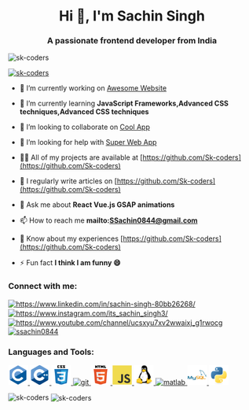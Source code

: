 <h1 align="center">Hi 👋, I'm Sachin Singh</h1>
<h3 align="center">A passionate frontend developer from India</h3>

<p align="left"> <img src="https://komarev.com/ghpvc/?username=sk-coders&label=Profile%20views&color=0e75b6&style=flat" alt="sk-coders" /> </p>

<p align="left"> <a href="https://github.com/ryo-ma/github-profile-trophy"><img src="https://github-profile-trophy.vercel.app/?username=sk-coders" alt="sk-coders" /></a> </p>

- 🔭 I’m currently working on [Awesome Website](https://github.com/Sk-coders)

- 🌱 I’m currently learning **JavaScript Frameworks,Advanced CSS techniques,Advanced CSS techniques**

- 👯 I’m looking to collaborate on [Cool App](https://github.com/Sk-coders)

- 🤝 I’m looking for help with [Super Web App](https://github.com/Sk-coders)

- 👨‍💻 All of my projects are available at [https://github.com/Sk-coders](https://github.com/Sk-coders)

- 📝 I regularly write articles on [https://github.com/Sk-coders](https://github.com/Sk-coders)

- 💬 Ask me about **React Vue.js GSAP animations**

- 📫 How to reach me **mailto:SSachin0844@gmail.com**

- 📄 Know about my experiences [https://github.com/Sk-coders](https://github.com/Sk-coders)

- ⚡ Fun fact **I think I am funny 😄**

<h3 align="left">Connect with me:</h3>
<p align="left">
<a href="https://linkedin.com/in/https://www.linkedin.com/in/sachin-singh-80bb26268/" target="blank"><img align="center" src="https://raw.githubusercontent.com/rahuldkjain/github-profile-readme-generator/master/src/images/icons/Social/linked-in-alt.svg" alt="https://www.linkedin.com/in/sachin-singh-80bb26268/" height="30" width="40" /></a>
<a href="https://instagram.com/https://www.instagram.com/its_sachin_singh3/" target="blank"><img align="center" src="https://raw.githubusercontent.com/rahuldkjain/github-profile-readme-generator/master/src/images/icons/Social/instagram.svg" alt="https://www.instagram.com/its_sachin_singh3/" height="30" width="40" /></a>
<a href="https://www.youtube.com/c/https://www.youtube.com/channel/ucsxyu7xv2wwaixj_g1rwocg" target="blank"><img align="center" src="https://raw.githubusercontent.com/rahuldkjain/github-profile-readme-generator/master/src/images/icons/Social/youtube.svg" alt="https://www.youtube.com/channel/ucsxyu7xv2wwaixj_g1rwocg" height="30" width="40" /></a>
<a href="https://www.leetcode.com/ssachin0844" target="blank"><img align="center" src="https://raw.githubusercontent.com/rahuldkjain/github-profile-readme-generator/master/src/images/icons/Social/leet-code.svg" alt="ssachin0844" height="30" width="40" /></a>
</p>

<h3 align="left">Languages and Tools:</h3>
<p align="left"> <a href="https://www.cprogramming.com/" target="_blank" rel="noreferrer"> <img src="https://raw.githubusercontent.com/devicons/devicon/master/icons/c/c-original.svg" alt="c" width="40" height="40"/> </a> <a href="https://www.w3schools.com/cpp/" target="_blank" rel="noreferrer"> <img src="https://raw.githubusercontent.com/devicons/devicon/master/icons/cplusplus/cplusplus-original.svg" alt="cplusplus" width="40" height="40"/> </a> <a href="https://www.w3schools.com/css/" target="_blank" rel="noreferrer"> <img src="https://raw.githubusercontent.com/devicons/devicon/master/icons/css3/css3-original-wordmark.svg" alt="css3" width="40" height="40"/> </a> <a href="https://git-scm.com/" target="_blank" rel="noreferrer"> <img src="https://www.vectorlogo.zone/logos/git-scm/git-scm-icon.svg" alt="git" width="40" height="40"/> </a> <a href="https://www.w3.org/html/" target="_blank" rel="noreferrer"> <img src="https://raw.githubusercontent.com/devicons/devicon/master/icons/html5/html5-original-wordmark.svg" alt="html5" width="40" height="40"/> </a> <a href="https://developer.mozilla.org/en-US/docs/Web/JavaScript" target="_blank" rel="noreferrer"> <img src="https://raw.githubusercontent.com/devicons/devicon/master/icons/javascript/javascript-original.svg" alt="javascript" width="40" height="40"/> </a> <a href="https://www.linux.org/" target="_blank" rel="noreferrer"> <img src="https://raw.githubusercontent.com/devicons/devicon/master/icons/linux/linux-original.svg" alt="linux" width="40" height="40"/> </a> <a href="https://www.mathworks.com/" target="_blank" rel="noreferrer"> <img src="https://upload.wikimedia.org/wikipedia/commons/2/21/Matlab_Logo.png" alt="matlab" width="40" height="40"/> </a> <a href="https://www.mysql.com/" target="_blank" rel="noreferrer"> <img src="https://raw.githubusercontent.com/devicons/devicon/master/icons/mysql/mysql-original-wordmark.svg" alt="mysql" width="40" height="40"/> </a> <a href="https://www.python.org" target="_blank" rel="noreferrer"> <img src="https://raw.githubusercontent.com/devicons/devicon/master/icons/python/python-original.svg" alt="python" width="40" height="40"/> </a> </p>

<p><img align="left" src="https://github-readme-stats.vercel.app/api/top-langs?username=sk-coders&show_icons=true&locale=en&layout=compact" alt="sk-coders" /></p>

<p>&nbsp;<img align="center" src="https://github-readme-stats.vercel.app/api?username=sk-coders&show_icons=true&locale=en" alt="sk-coders" /></p>
